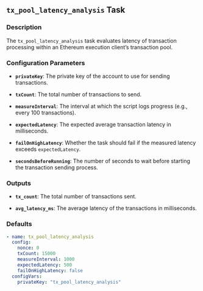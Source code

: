 ## `tx_pool_latency_analysis` Task

### Description

The `tx_pool_latency_analysis` task evaluates latency of transaction processing within an Ethereum execution client’s transaction pool.

### Configuration Parameters

- **`privateKey`**:
  The private key of the account to use for sending transactions.

- **`txCount`**:
  The total number of transactions to send.

- **`measureInterval`**:
  The interval at which the script logs progress (e.g., every 100 transactions).

- **`expectedLatency`**:
  The expected average transaction latency in milliseconds.

- **`failOnHighLatency`**:
  Whether the task should fail if the measured latency exceeds `expectedLatency`.

- **`secondsBeforeRunning`**:
  The number of seconds to wait before starting the transaction sending process.

### Outputs

- **`tx_count`**:
  The total number of transactions sent.

- **`avg_latency_ms`**:
  The average latency of the transactions in milliseconds.

### Defaults

```yaml
- name: tx_pool_latency_analysis
  config:
    nonce: 0
    txCount: 15000
    measureInterval: 1000
    expectedLatency: 500
    failOnHighLatency: false
  configVars:
    privateKey: "tx_pool_latency_analysis"
```
